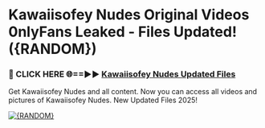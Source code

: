 # Kawaiisofey Nudes Original Videos 0nlyFans Leaked - Files Updated! ({RANDOM})

<h3>🔴 CLICK HERE 🌐==►► <a href="https://betterlinks.top/A2PfLJ" rel="nofollow">Kawaiisofey Nudes Updated Files</a></h3>

Get Kawaiisofey Nudes and all content. Now you can access all videos and pictures of Kawaiisofey Nudes. New Updated Files 2025!

[![{RANDOM}](https://i.imgur.com/ppqm5kG.gif)](https://betterlinks.top/A2PfLJ)